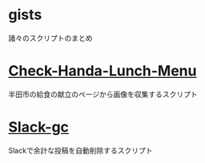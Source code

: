 # gists
諸々のスクリプトのまとめ

# [Check-Handa-Lunch-Menu]()
半田市の給食の献立のページから画像を収集するスクリプト

# [Slack-gc]()
Slackで余計な投稿を自動削除するスクリプト
